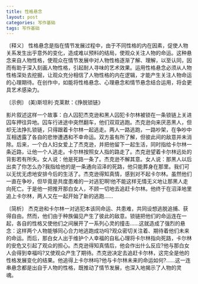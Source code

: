 ```yaml
---
title: 性格悬念
layout: post
categories: 写作基础
tags: 写作基础
---
```


〔释义〕 性格悬念是指在情节发展过程中，由于不同性格的内在因素，促使人物关系发生出乎意外的变化，造成难以预料的结局，使观众关注人物的命运。这种悬念来自人物性格，使观众在情节发展中对人物性格逐渐了解、理解，以至认同，因而有助于深入刻画人物性格，引起耐人寻味的艺术效果。运用性格悬念必须从人物性格深处去挖掘，让观众充分相信了人物性格的内在逻辑，才能产生关注人物命运的心理期待。在创作中，如能将性格悬念、心理悬念和情节悬念结合运用，将会更具艺术感染力。

〔示例〕 (美)斯坦利·克莱默：《挣脱锁链》

影片叙述这样一个故事：白人囚犯杰克逊和黑人囚犯卡尔林被锁在一条锁链上关进囚车押往异地。囚车行进途中突然翻车，他们双双逃跑。杰克逊向来厌恶黑人，但却无法挣扎锁链，只得跟着卡尔林一起逃走。两人一路逃跑，一路吵架，在争吵中互相透露了各自的悲惨遭遇和不幸命运。双方虽有所了解，但彼此间的敌意并未消除。后来，一个白人妇女爱上了杰克逊，并把他留下一起生活，同时指给卡尔林一条近路，让他一个人逃走。卡尔林按照女人指的路走了。杰克逊望着卡尔林远处的背影若有所失。女人说：他是死路一条了。杰克逊不解其意。女人说：那黑人以后出卖了你怎么办?我指给他的是一条通向沼泽的死路，他只能葬身在那里。我们可以无忧无虑地安排今后的生活了。杰克逊得知真情，感到对不起卡尔林。虽然他们一直在争吵，但毕竟是共度患难的一对逃犯啊!他不能这样无情无义地让那黑人走向死亡。于是他一把推开那白女人，不顾一切地去追赶卡尔林。他终于在沼泽地里追上卡尔林，两人又在一起开始了新的逃跑……

〔简析〕 杰克逊和卡尔林一对逃犯本该同命运、共患难，共同设想逃脱追捕、获得自由。然而，他们由于种族偏见产生了彼此的敌意。锁链把他们的命运连在一起，各自的性格又使他们之间展开了一系列心灵的撞击……这就造成了强烈的悬念：这样两个人物能够同心合力地逃跑成功吗?观众密切关注着、期待着他们未来的命运。而后，那白女人出于维护个人幸福的自私心理将卡尔林指向死路，卡尔林的安危又引起了观众的担心。杰克逊得知真情后，他会作出什么反应?他与那白女人会得到幸福吗?又使观众产生了期待。杰克逊决定去追赶卡尔林，这完全是他的性格发展变化的结果。他追得上卡尔林吗?他与卡尔林未来的命运如何?……这一连串悬念都是出自于人物的性格，既推动了情节发展，也深入地揭示了人物的灵魂。 